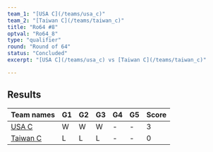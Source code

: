 ```yaml
---
team_1: "[USA C](/teams/usa_c)"
team_2: "[Taiwan C](/teams/taiwan_c)"
title: "Ro64 #8"
optval: "Ro64_8"
type: "qualifier"
round: "Round of 64"
status: "Concluded"
excerpt: "[USA C](/teams/usa_c) vs [Taiwan C](/teams/taiwan_c)"

---
```

## Results

| Team names | G1 | G2 | G3 | G4 | G5 | Score |
| -- | -- | -- | -- | -- | -- | -- |
| [USA C](/teams/usa_c) | W | W | W | - | - | 3 |
| [Taiwan C](/teams/taiwan_c) | L | L | L | - | - | 0 |

